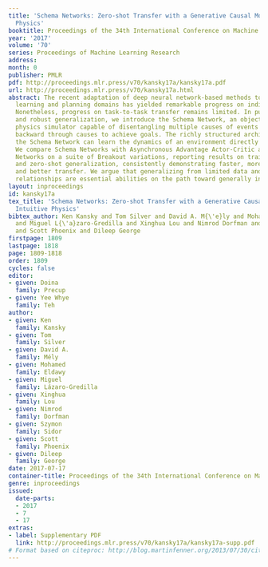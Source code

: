 ```yaml
---
title: 'Schema Networks: Zero-shot Transfer with a Generative Causal Model of Intuitive
  Physics'
booktitle: Proceedings of the 34th International Conference on Machine Learning
year: '2017'
volume: '70'
series: Proceedings of Machine Learning Research
address: 
month: 0
publisher: PMLR
pdf: http://proceedings.mlr.press/v70/kansky17a/kansky17a.pdf
url: http://proceedings.mlr.press/v70/kansky17a.html
abstract: The recent adaptation of deep neural network-based methods to reinforcement
  learning and planning domains has yielded remarkable progress on individual tasks.
  Nonetheless, progress on task-to-task transfer remains limited. In pursuit of efficient
  and robust generalization, we introduce the Schema Network, an object-oriented generative
  physics simulator capable of disentangling multiple causes of events and reasoning
  backward through causes to achieve goals. The richly structured architecture of
  the Schema Network can learn the dynamics of an environment directly from data.
  We compare Schema Networks with Asynchronous Advantage Actor-Critic and Progressive
  Networks on a suite of Breakout variations, reporting results on training efficiency
  and zero-shot generalization, consistently demonstrating faster, more robust learning
  and better transfer. We argue that generalizing from limited data and learning causal
  relationships are essential abilities on the path toward generally intelligent systems.
layout: inproceedings
id: kansky17a
tex_title: 'Schema Networks: Zero-shot Transfer with a Generative Causal Model of
  Intuitive Physics'
bibtex_author: Ken Kansky and Tom Silver and David A. M{\'e}ly and Mohamed Eldawy
  and Miguel L{\'a}zaro-Gredilla and Xinghua Lou and Nimrod Dorfman and Szymon Sidor
  and Scott Phoenix and Dileep George
firstpage: 1809
lastpage: 1818
page: 1809-1818
order: 1809
cycles: false
editor:
- given: Doina
  family: Precup
- given: Yee Whye
  family: Teh
author:
- given: Ken
  family: Kansky
- given: Tom
  family: Silver
- given: David A.
  family: Mély
- given: Mohamed
  family: Eldawy
- given: Miguel
  family: Lázaro-Gredilla
- given: Xinghua
  family: Lou
- given: Nimrod
  family: Dorfman
- given: Szymon
  family: Sidor
- given: Scott
  family: Phoenix
- given: Dileep
  family: George
date: 2017-07-17
container-title: Proceedings of the 34th International Conference on Machine Learning
genre: inproceedings
issued:
  date-parts:
  - 2017
  - 7
  - 17
extras:
- label: Supplementary PDF
  link: http://proceedings.mlr.press/v70/kansky17a/kansky17a-supp.pdf
# Format based on citeproc: http://blog.martinfenner.org/2013/07/30/citeproc-yaml-for-bibliographies/
---
```

